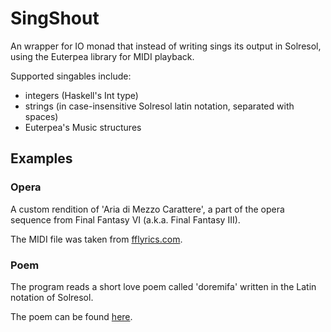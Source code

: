# SingShout

An wrapper for IO monad that instead of writing 
sings its output in Solresol, using the Euterpea
library for MIDI playback.

Supported singables include:
* integers (Haskell's Int type)
* strings (in case-insensitive Solresol latin notation, separated with spaces)
* Euterpea's Music structures 

## Examples

### Opera

A custom rendition of 'Aria di Mezzo Carattere', 
a part of the opera sequence from Final Fantasy VI 
(a.k.a. Final Fantasy III).

The MIDI file was taken from [fflyrics.com](http://www.fflyrics.com/ff6.html).

### Poem

The program reads a short love poem called 'doremifa'
written in the Latin notation of Solresol.

The poem can be found [here](http://love.poem.free.fr/constructed-poems/solresol-poem.html).
